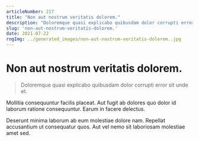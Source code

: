 ```yaml
---
articleNumber: 217
title: "Non aut nostrum veritatis dolorem."
description: "Doloremque quasi explicabo quibusdam dolor corrupti error sit unde et."
slug: 'non-aut-nostrum-veritatis-dolorem.'
date: 2021-07-22
rngImg: ../generated_images/non-aut-nostrum-veritatis-dolorem..jpg
---
```


# Non aut nostrum veritatis dolorem.

> Doloremque quasi explicabo quibusdam dolor corrupti error sit unde et.

Mollitia consequuntur facilis placeat. Aut fugit ab dolores quo dolor id laborum ratione consequuntur. Earum in facere delectus.
 Deserunt minima laborum ab eum molestiae dolore nam. Repellat accusantium ut consequatur quos. Aut vel nemo sit laboriosam molestiae amet sed.
